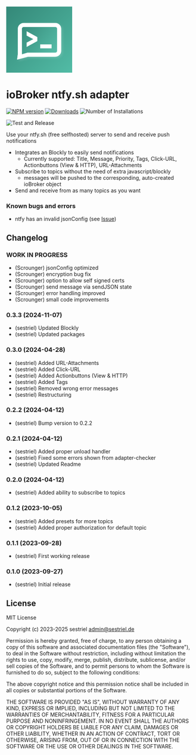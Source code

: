 ![Logo](admin/ntfy.png)
# ioBroker ntfy.sh adapter

[![NPM version](https://img.shields.io/npm/v/iobroker.ntfy.svg)](https://www.npmjs.com/package/iobroker.ntfy) [![Downloads](https://img.shields.io/npm/dm/iobroker.ntfy.svg)](https://www.npmjs.com/package/iobroker.ntfy) ![Number of Installations](https://iobroker.live/badges/ntfy-installed.svg) 

![Test and Release](https://github.com/sestriel/ioBroker.ntfy/workflows/Test%20and%20Release/badge.svg)

Use your ntfy.sh (free selfhosted) server to send and receive push notifications

* Integrates an Blockly to easily send notifications
  - Currently supported: Title, Message, Priority, Tags, Click-URL, Actionbuttons (View & HTTP), URL-Attachments
* Subscribe to topics without the need of extra javascript/blockly 
  - messages will be pushed to the corresponding, auto-created ioBroker object
* Send and receive from as many topics as you want

### Known bugs and errors
* ntfy has an invalid jsonConfig (see [Issue](https://github.com/ioBroker/adapter-react-v5/issues/292))

## Changelog
<!--
	Placeholder for the next version (at the beginning of the line):
	### **WORK IN PROGRESS**
-->
### **WORK IN PROGRESS**
* (Scrounger) jsonConfig optimized
* (Scrounger) encryption bug fix
* (Scrounger) option to allow self signed certs
* (Scrounger) send message via sendJSON state
* (Scrounger) error handling improved
* (Scrounger) small code improvements

### 0.3.3 (2024-11-07)
* (sestriel) Updated Blockly
* (sestriel) Updated packages

### 0.3.0 (2024-04-28)
* (sestriel) Added URL-Attachments
* (sestriel) Added Click-URL
* (sestriel) Added Actionbuttons (View & HTTP)
* (sestriel) Added Tags
* (sestriel) Removed wrong error messages
* (sestriel) Restructuring

### 0.2.2 (2024-04-12)
* (sestriel) Bump version to 0.2.2

### 0.2.1 (2024-04-12)
* (sestriel) Added proper unload handler
* (sestriel) Fixed some errors shown from adapter-checker
* (sestriel) Updated Readme

### 0.2.0 (2024-04-12)
* (sestriel) Added ability to subscribe to topics

### 0.1.2 (2023-10-05)
* (sestriel) Added presets for more topics
* (sestriel) Added proper authorization for default topic

### 0.1.1 (2023-09-28)
* (sestriel) First working release

### 0.1.0 (2023-09-27)
* (sestriel) Initial release

## License
MIT License

Copyright (c) 2023-2025 sestriel <admin@sestriel.de>

Permission is hereby granted, free of charge, to any person obtaining a copy
of this software and associated documentation files (the "Software"), to deal
in the Software without restriction, including without limitation the rights
to use, copy, modify, merge, publish, distribute, sublicense, and/or sell
copies of the Software, and to permit persons to whom the Software is
furnished to do so, subject to the following conditions:

The above copyright notice and this permission notice shall be included in all
copies or substantial portions of the Software.

THE SOFTWARE IS PROVIDED "AS IS", WITHOUT WARRANTY OF ANY KIND, EXPRESS OR
IMPLIED, INCLUDING BUT NOT LIMITED TO THE WARRANTIES OF MERCHANTABILITY,
FITNESS FOR A PARTICULAR PURPOSE AND NONINFRINGEMENT. IN NO EVENT SHALL THE
AUTHORS OR COPYRIGHT HOLDERS BE LIABLE FOR ANY CLAIM, DAMAGES OR OTHER
LIABILITY, WHETHER IN AN ACTION OF CONTRACT, TORT OR OTHERWISE, ARISING FROM,
OUT OF OR IN CONNECTION WITH THE SOFTWARE OR THE USE OR OTHER DEALINGS IN THE
SOFTWARE.